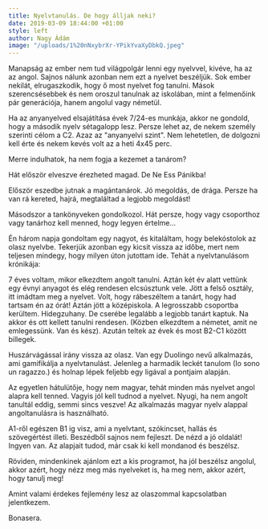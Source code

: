 ```yaml
---
title: Nyelvtanulás. De hogy álljak neki?
date: 2019-03-09 18:44:00 +01:00
style: left
author: Nagy Ádám
image: "/uploads/1%20nNxybrXr-YPikYvaXyDbkQ.jpeg"
---
```


Manapság az ember nem tud világpolgár lenni egy nyelvvel, kivéve, ha az az angol. Sajnos nálunk azonban nem ezt a nyelvet beszéljük. Sok ember nekilát, elrugaszkodik, hogy ő most nyelvet fog tanulni. Mások szerencsésebbek és nem oroszul tanulnak az iskolában, mint a felmenőink pár generációja, hanem angolul vagy németül. 

Ha az anyanyelved elsajátítása évek 7/24-es munkája, akkor ne gondold, hogy a második nyelv sétagalopp lesz. Persze lehet az, de nekem személy szerinti célom a C2. Azaz az "anyanyelvi szint". Nem lehetetlen, de dolgozni kell érte és nekem kevés volt az a heti 4x45 perc.

Merre indulhatok, ha nem fogja a kezemet a tanárom?

Hát először elveszve érezheted magad. De Ne Ess Pánikba!

Először eszedbe jutnak a magántanárok. Jó megoldás, de drága. Persze ha van rá kereted, hajrá, megtaláltad a legjobb megoldást!

Másodszor a tankönyveken gondolkozol. Hát persze, hogy vagy csoporthoz vagy tanárhoz kell menned, hogy legyen értelme...

Én három napja gondoltam egy nagyot, és kitaláltam, hogy belekóstolok az olasz nyelvbe. Tekerjük azonban egy kicsit vissza az időbe, mert nem teljesen mindegy, hogy milyen úton jutottam ide. Tehát a nyelvtanulásom krónikája:

7 éves voltam, mikor elkezdtem angolt tanulni. Aztán két év alatt vettünk egy évnyi anyagot és elég rendesen elcsúsztunk vele. Jött a felső osztály, itt imádtam meg a nyelvet. Volt, hogy rábeszéltem a tanárt, hogy had tartsam én az órát! Aztán jött a középiskola. A legrosszabb csoportba kerültem. Hidegzuhany. De cserébe legalább a legjobb tanárt kaptuk. Na akkor és ott kellett tanulni rendesen. (Közben elkezdtem a németet, amit ne emlegessünk. Van és kész). Azután teltek az évek és most B2-C1 között billegek. 

Huszárvágással irány vissza az olasz. Van egy Duolingo nevű alkalmazás, ami gamifikálja a nyelvtanulást. Jelenleg a harmadik leckét tanulom (Io sono un ragazzo.) és holnap lépek feljebb egy ligával a pontjaim alapján. 

Az egyetlen hátulütője, hogy nem magyar, tehát minden más nyelvet angol alapra kell tenned. Vagyis jól kell tudnod a nyelvet. Nyugi, ha nem angolt tanultál eddig, semmi sincs veszve! Az alkalmazás magyar nyelv alappal angoltanulásra is használható. 

A1-ről egészen B1 ig visz, ami a nyelvtant, szókincset, hallás és szövegértést illeti. Beszédből sajnos nem fejleszt. De nézd a jó oldalát! Ingyen van. Az alapjait tudod, már csak ki kell mondanod és beszélsz. 

Röviden, mindenkinek ajánlom ezt a kis programot, ha jól beszélsz angolul, akkor azért, hogy nézz meg más nyelveket is, ha meg nem, akkor azért, hogy tanulj meg! 

Amint valami érdekes fejlemény lesz az olaszommal kapcsolatban jelentkezem.

Bonasera. 